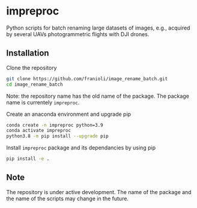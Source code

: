 # impreproc

Python scripts for batch renaming large datasets of images, e.g., acquired by several UAVs photogrammetric flights with DJI drones.

## Installation

Clone the repository

```bash
git clone https://github.com/franioli/image_rename_batch.git
cd image_rename_batch
```

Note: the repository name has the old name of the package. The package name is currentely `impreproc`.

Create an anaconda environment and upgrade pip

```bash
conda create -n impreproc python=3.9
conda activate impreproc
python3.8 -m pip install --upgrade pip
```

Install `impreproc` package and its dependancies by using pip

```bash
pip install -e .
```

## Note

The repository is under active development. The name of the package and the name of the scripts may change in the future.
